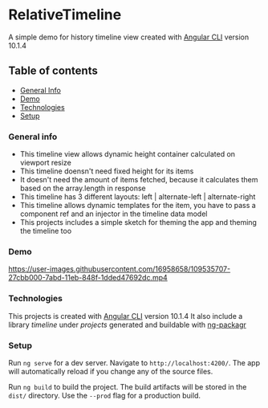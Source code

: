 # RelativeTimeline

A simple demo for history timeline view created with [Angular CLI](https://github.com/angular/angular-cli) version 10.1.4

## Table of contents

* [General Info](README.md###General-info)
* [Demo](README.md###Demo)
* [Technologies](README.md###Technologies)
* [Setup](README.md###Setup)

### General info

* This timeline view allows dynamic height container calculated on viewport resize
* This timeline doensn't need fixed height for its items
* It doesn't need the amount of items fetched, because it calculates them based on the array.length in response
* This timeline has 3 different layouts: left | alternate-left | alternate-right
* This timeline allows dynamic templates for the item, you have to pass a component ref and an injector in the timeline data model
* This projects includes a simple sketch for theming the app and theming the timeline too

### Demo

https://user-images.githubusercontent.com/16958658/109535707-27cbb000-7abd-11eb-848f-1dded47692dc.mp4


### Technologies

This projects is created with [Angular CLI](https://github.com/angular/angular-cli) version 10.1.4
It also include a library _timeline_ under _projects_ generated and buildable with [ng-packagr](https://github.com/ng-packagr)

### Setup

Run `ng serve` for a dev server. Navigate to `http://localhost:4200/`. The app will automatically reload if you change any of the source files.

Run `ng build` to build the project. The build artifacts will be stored in the `dist/` directory. Use the `--prod` flag for a production build.



